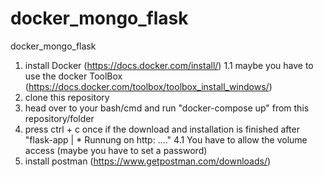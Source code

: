 # docker_mongo_flask
docker_mongo_flask

1.  install Docker (https://docs.docker.com/install/)
1.1 maybe you have to use the docker ToolBox (https://docs.docker.com/toolbox/toolbox_install_windows/)
2.  clone this repository
3.  head over to your bash/cmd and run "docker-compose up" from this repository/folder
4.  press ctrl + c once if the download and installation is finished
    after "flask-app | * Runnung on http: ...."
4.1 You have to allow the volume access (maybe you have to set a password)
5.  install postman (https://www.getpostman.com/downloads/)
